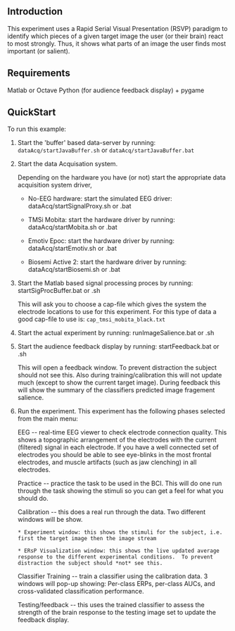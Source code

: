 Introduction
------------

This experiment uses a Rapid Serial Visual Presentation (RSVP)
paradigm to identify which pieces of a given target image the user (or
their brain) react to most strongly.  Thus, it shows what parts of an
image the user finds most important (or salient).

Requirements
------------

Matlab or Octave
Python (for audience feedback display) + pygame


QuickStart
----------

To run this example:

1) Start the 'buffer' based data-server by running:
	    `dataAcq/startJavaBuffer.sh` or `dataAcq/startJavaBuffer.bat`

2) Start the data Acquisation system.

	Depending on the hardware you have (or not) start the appropriate data acquisition system driver,

      * No-EEG hardware:  start the simulated EEG driver: dataAcq/startSignalProxy.sh or .bat

      * TMSi Mobita:      start the hardware driver by running: dataAcq/startMobita.sh or .bat

      * Emotiv Epoc:      start the hardware driver by running: dataAcq/startEmotiv.sh or .bat

      * Biosemi Active 2: start the hardware driver by running: dataAcq/startBiosemi.sh or .bat

3) Start the Matlab based signal processing proces by running: startSigProcBuffer.bat or .sh

   This will ask you to choose a cap-file which gives the system the electrode locations to use for
   this experiment.  For this type of data a good cap-file to use is: `cap_tmsi_mobita_black.txt`

4) Start the actual experiment by running: runImageSalience.bat or .sh

5) Start the audience feedback display by running: startFeedback.bat or .sh

      This will open a feedback window.  To prevent distraction the subject should not see this.  Also during training/calibration this will not update much (except to show the current target image).  During feedback this will show the summary of the classifiers predicted image fragement salience.

6) Run the experiment.  This experiment has the following phases selected from the main menu:

   EEG      -- real-time EEG viewer to check electrode connection quality.  This shows a topographic arrangement of the electrodes with the current (filtered) signal in each electrode.  If you have a well connected set of electrodes you should be able to see eye-blinks in the most frontal electrodes, and muscle artifacts (such as jaw clenching) in all electrodes.

   Practice -- practice the task to be used in the BCI.  This will do one run through the task showing the stimuli so you can get a feel for what you should do.

   Calibration -- this does a real run through the data.  Two different windows will be show.

       * Experiment window: this shows the stimuli for the subject, i.e. first the target image then the image stream

       * ERsP Visualization window: this shows the live updated average response to the different experimental conditions.  To prevent distraction the subject should *not* see this. 

	Classifier Training -- train a classifier using the calibration data.  3 windows will pop-up showing: Per-class ERPs, per-class AUCs, and cross-validated classification performance.

   Testing/feedback -- this uses the trained classifier to assess the strength of the brain response to the testing image set to update the feedback display.
